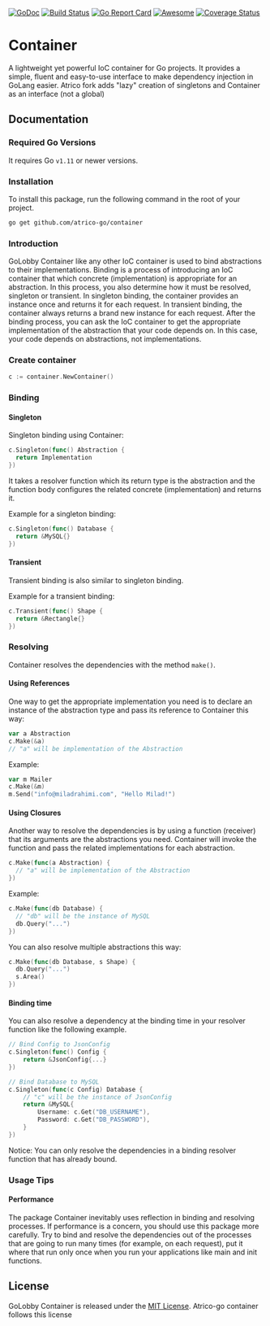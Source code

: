 [![GoDoc](https://godoc.org/github.com/golobby/container?status.svg)](https://godoc.org/github.com/golobby/container)
[![Build Status](https://travis-ci.org/golobby/container.svg?branch=master)](https://travis-ci.org/golobby/container)
[![Go Report Card](https://goreportcard.com/badge/github.com/golobby/container)](https://goreportcard.com/report/github.com/golobby/container)
[![Awesome](https://cdn.rawgit.com/sindresorhus/awesome/d7305f38d29fed78fa85652e3a63e154dd8e8829/media/badge.svg)](https://github.com/sindresorhus/awesome) 
[![Coverage Status](https://coveralls.io/repos/github/golobby/container/badge.svg?branch=master)](https://coveralls.io/github/golobby/container?branch=master)

# Container
A lightweight yet powerful IoC container for Go projects. It provides a simple, fluent and easy-to-use interface to make dependency injection in GoLang easier.
Atrico fork adds "lazy" creation of singletons and Container as an interface (not a global)

## Documentation

### Required Go Versions
It requires Go `v1.11` or newer versions.

### Installation
To install this package, run the following command in the root of your project.

```bash
go get github.com/atrico-go/container
```

### Introduction
GoLobby Container like any other IoC container is used to bind abstractions to their implementations.
Binding is a process of introducing an IoC container that which concrete (implementation) is appropriate for an abstraction. In this process, you also determine how it must be resolved, singleton or transient. 
In singleton binding, the container provides an instance once and returns it for each request. 
In transient binding, the container always returns a brand new instance for each request.
After the binding process, you can ask the IoC container to get the appropriate implementation of the abstraction that your code depends on. In this case, your code depends on abstractions, not implementations.
### Create container

```go
c := container.NewContainer()
```

### Binding

#### Singleton

Singleton binding using Container:

```go
c.Singleton(func() Abstraction {
  return Implementation
})
```

It takes a resolver function which its return type is the abstraction and the function body configures the related concrete (implementation) and returns it.

Example for a singleton binding:

```go
c.Singleton(func() Database {
  return &MySQL{}
})
```

#### Transient

Transient binding is also similar to singleton binding.

Example for a transient binding:

```go
c.Transient(func() Shape {
  return &Rectangle{}
})
```

### Resolving

Container resolves the dependencies with the method `make()`.

#### Using References

One way to get the appropriate implementation you need is to declare an instance of the abstraction type and pass its reference to Container this way:

```go
var a Abstraction
c.Make(&a)
// "a" will be implementation of the Abstraction
```

Example:

```go
var m Mailer
c.Make(&m)
m.Send("info@miladrahimi.com", "Hello Milad!")
```

#### Using Closures

Another way to resolve the dependencies is by using a function (receiver) that its arguments are the abstractions you 
need. Container will invoke the function and pass the related implementations for each abstraction.

```go
c.Make(func(a Abstraction) {
  // "a" will be implementation of the Abstraction
})
```

Example:

```go
c.Make(func(db Database) {
  // "db" will be the instance of MySQL
  db.Query("...")
})
```

You can also resolve multiple abstractions this way:

```go
c.Make(func(db Database, s Shape) {
  db.Query("...")
  s.Area()
})
```

#### Binding time

You can also resolve a dependency at the binding time in your resolver function like the following example.

```go
// Bind Config to JsonConfig
c.Singleton(func() Config {
    return &JsonConfig{...}
})

// Bind Database to MySQL
c.Singleton(func(c Config) Database {
    // "c" will be the instance of JsonConfig
    return &MySQL{
        Username: c.Get("DB_USERNAME"),
        Password: c.Get("DB_PASSWORD"),
    }
})
```

Notice: You can only resolve the dependencies in a binding resolver function that has already bound.

### Usage Tips

#### Performance
The package Container inevitably uses reflection in binding and resolving processes. 
If performance is a concern, you should use this package more carefully. 
Try to bind and resolve the dependencies out of the processes that are going to run many times 
(for example, on each request), put it where that run only once when you run your applications 
like main and init functions.

## License

GoLobby Container is released under the [MIT License](http://opensource.org/licenses/mit-license.php).
Atrico-go container follows this license
